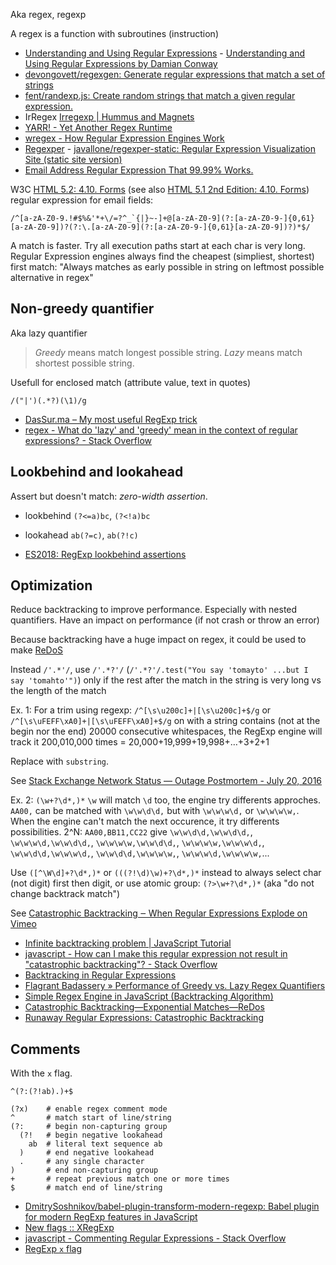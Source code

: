 Aka regex, regexp

A regex is a function with subroutines (instruction)

- [Understanding and Using Regular Expressions](https://www.infoq.com/presentations/regex) - [Understanding and Using Regular Expressions by Damian Conway](https://videoh.infoq.com/presentations/14-mar-regularexpressions-B.mp4?Key-Pair-Id=APKAIMZVI7QH4C5YKH6Q&Signature=BZMZnJA751nsDqL5iT7mtyspeSDzrQZTYeuh363H~ijASn11EL0e1~SehHoWaylFeCxwqjXgECdcff6blWouQR16ZsHkYRQHYPrqPzSxp27UHzA1Y3O-aNJF6RlADXuDW5TUPAbTROm8ByJN1vGldfF0Qe8tIQ7-k7ALqZK9mgs_&Policy=eyJTdGF0ZW1lbnQiOiBbeyJSZXNvdXJjZSI6IioiLCJDb25kaXRpb24iOnsiRGF0ZUxlc3NUaGFuIjp7IkFXUzpFcG9jaFRpbWUiOjE0ODg5NzI1Mzh9LCJJcEFkZHJlc3MiOnsiQVdTOlNvdXJjZUlwIjoiMC4wLjAuMC8wIn19fV19)
- [devongovett/regexgen: Generate regular expressions that match a set of strings](https://github.com/devongovett/regexgen)
- [fent/randexp.js: Create random strings that match a given regular expression.](https://github.com/fent/randexp.js)
- IrRegex [Irregexp | Hummus and Magnets](http://h14s.p5r.org/2009/02/irregexp.html)
- [YARR! - Yet Another Regex Runtime](https://trac.webkit.org/browser/trunk/Source/JavaScriptCore/yarr)
- [wregex - How Regular Expression Engines Work](http://wstoop.co.za/wregex.php)
- [Regexper](https://regexper.com/) - [javallone/regexper-static: Regular Expression Visualization Site (static site version)](https://github.com/javallone/regexper-static)
- [Email Address Regular Expression That 99.99% Works.](http://emailregex.com/)

W3C [HTML 5.2: 4.10. Forms](https://www.w3.org/TR/html/sec-forms.html#valid-e-mail-address) (see also [HTML 5.1 2nd Edition: 4.10. Forms](https://www.w3.org/TR/html51/sec-forms.html#valid-e-mail-address)) regular expression for email fields:

	/^[a-zA-Z0-9.!#$%&'*+\/=?^_`{|}~-]+@[a-zA-Z0-9](?:[a-zA-Z0-9-]{0,61}[a-zA-Z0-9])?(?:\.[a-zA-Z0-9](?:[a-zA-Z0-9-]{0,61}[a-zA-Z0-9])?)*$/

A match is faster. Try all execution paths start at each char is very long.
Regular Expression engines always find the cheapest (simpliest, shortest) first match: "Always matches as early possible in string on leftmost possible alternative in regex"

## Non-greedy quantifier

Aka lazy quantifier

> _Greedy_ means match longest possible string.
> _Lazy_ means match shortest possible string.

Usefull for enclosed match (attribute value, text in quotes)

	/("|')(.*?)(\1)/g

- [DasSur.ma – My most useful RegExp trick](https://dassur.ma/things/regexp-quote/)
- [regex - What do 'lazy' and 'greedy' mean in the context of regular expressions? - Stack Overflow](https://stackoverflow.com/questions/2301285/what-do-lazy-and-greedy-mean-in-the-context-of-regular-expressions)

## Lookbehind and lookahead

Assert but doesn't match: _zero-width assertion_.

- lookbehind `(?<=a)bc`, `(?<!a)bc`
- lookahead `ab(?=c)`, `ab(?!c)`

- [ES2018: RegExp lookbehind assertions](http://2ality.com/2017/05/regexp-lookbehind-assertions.html)

## Optimization

Reduce backtracking to improve performance. Especially with nested quantifiers. Have an impact on performance (if not crash or throw an error)

Because backtracking have a huge impact on regex, it could be used to make [ReDoS](https://en.wikipedia.org/wiki/ReDoS)

Instead `/'.*'/`, use `/'.*?'/` (`/'.*?'/.test("You say 'tomayto' ...but I say 'tomahto'")`) only if the rest after the match in the string is very long vs the length of the match

Ex. 1: For a trim using regexp: `/^[\s\u200c]+|[\s\u200c]+$/g` or `/^[\s\uFEFF\xA0]+|[\s\uFEFF\xA0]+$/g` on with a string contains (not at the begin nor the end) 20000 consecutive whitespaces, the RegExp engine will track it 200,010,000 times = 20,000+19,999+19,998+…+3+2+1

Replace with `substring`.

See [Stack Exchange Network Status — Outage Postmortem - July 20, 2016](http://stackstatus.net/post/147710624694/outage-postmortem-july-20-2016)

Ex. 2: `(\w+?\d*,)*` `\w` will match `\d` too, the engine try differents approches. `AA00,` can be matched with `\w\w\d\d,` but with `\w\w\w\d,` or `\w\w\w\w,`. When the engine can't match the next occurence, it try differents possibilities. 2^N:
`AA00,BB11,CC22` give `\w\w\d\d,\w\w\d\d,`, `\w\w\w\d,\w\w\d\d,`, `\w\w\w\w,\w\w\d\d,`, `\w\w\w\w,\w\w\w\d,`,  `\w\w\d\d,\w\w\w\d,`, `\w\w\d\d,\w\w\w\w,`, `\w\w\w\d,\w\w\w\w,`...

Use `([^\W\d]+?\d*,)*` or `(((?!\d)\w)+?\d*,)*` instead to always select char (not digit) first then digit, or use atomic group: `(?>\w+?\d*,)*` (aka "do not change backtrack match")

See [Catastrophic Backtracking ‒ When Regular Expressions Explode on Vimeo](https://vimeo.com/112065252)

- [Infinite backtracking problem | JavaScript Tutorial](http://javascript.info/tutorial/infinite-backtracking-problem)
- [javascript - How can I make this regular expression not result in "catastrophic backtracking"? - Stack Overflow](https://stackoverflow.com/questions/10218594/how-can-i-make-this-regular-expression-not-result-in-catastrophic-backtracking)
- [Backtracking in Regular Expressions](https://msdn.microsoft.com/en-us/library/dsy130b4(v=vs.110).aspx)
- [Flagrant Badassery » Performance of Greedy vs. Lazy Regex Quantifiers](http://blog.stevenlevithan.com/archives/greedy-lazy-performance)
- [Simple Regex Engine in JavaScript (Backtracking Algorithm)](https://github.com/richardartoul/regex-engine)
- [Catastrophic Backtracking—Exponential Matches—ReDos](http://www.rexegg.com/regex-explosive-quantifiers.html)
- [Runaway Regular Expressions: Catastrophic Backtracking](http://www.regular-expressions.info/catastrophic.html)

## Comments

With the `x` flag.

```regexp
^(?:(?!ab).)+$
```

```regexp
(?x)    # enable regex comment mode
^       # match start of line/string
(?:     # begin non-capturing group
  (?!   # begin negative lookahead
    ab  # literal text sequence ab
  )     # end negative lookahead
  .     # any single character
)       # end non-capturing group
+       # repeat previous match one or more times
$       # match end of line/string
```

- [DmitrySoshnikov/babel-plugin-transform-modern-regexp: Babel plugin for modern RegExp features in JavaScript](https://github.com/DmitrySoshnikov/babel-plugin-transform-modern-regexp#extended-x-flag)
- [New flags :: XRegExp](http://xregexp.com/flags/)
- [javascript - Commenting Regular Expressions - Stack Overflow](https://stackoverflow.com/questions/15463257/commenting-regular-expressions)
- [RegExp `x` flag](https://esdiscuss.org/topic/regexp-x-flag)
